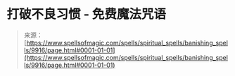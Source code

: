 <!--yml

category: 未分类

date: 2024-06-12 18:46:20

-->

# 打破不良习惯 - 免费魔法咒语

> 来源：[https://www.spellsofmagic.com/spells/spiritual_spells/banishing_spells/9916/page.html#0001-01-01](https://www.spellsofmagic.com/spells/spiritual_spells/banishing_spells/9916/page.html#0001-01-01)
